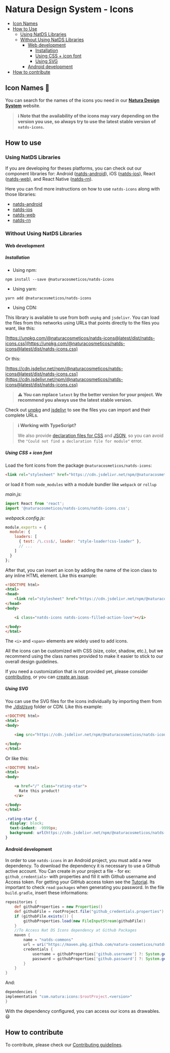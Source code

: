 # Natura Design System - Icons

- [Icon Names](#icon-names-)
- [How to Use](#how-to-use)
    - [Using NatDS Libraries](#using-natds-libraries) 
    - [Without Using NatDS Libraries](#without-using-natds-libraries)
        - [Web development](#web-development)
            - [Installation](#installation)
            - [Using CSS + icon font](#using-css--icon-font)
            - [Using SVG](#using-svg)
        - [Android development](#android-development)
- [How to contribute](#how-to-contribute)

## Icon Names 📌

You can search for the names of the icons you need in our **[Natura Design System](https://natds.natura.design/icon-library)** website.

> **ℹ️ Note that the availability of the icons may vary depending on the version you use, so always try to use the latest stable version of `natds-icons`.**

## How to use

### Using NatDS Libraries

If you are developing for theses platforms, you can check out our component libraries for: Android ([natds-android](https://github.com/natura-cosmeticos/natds-android/)), iOS ([natds-ios](https://github.com/natura-cosmeticos/natds-ios/)), React ([natds-web](https://github.com/natura-cosmeticos/natds-js/tree/main/packages/web/)), and React Native ([natds-rn](https://github.com/natura-cosmeticos/natds-rn/)).

Here you can find more instructions on how to use `natds-icons` along with those libraries:

- [natds-android](https://github.com/natura-cosmeticos/natds-android/tree/master/doc/icon-token.md)
- [natds-ios](https://github.com/natura-cosmeticos/natds-ios/blob/master/docs/using-icons.md)
- [natds-web](https://github.com/natura-cosmeticos/natds-js/tree/main/packages/web/docs/icons.md/)
- [natds-rn](https://github.com/natura-cosmeticos/natds-rn/tree/master/docs/Icons.md)


### Without Using NatDS Libraries

#### Web development

##### Installation

- Using npm:

```powershell-interactive
npm install --save @naturacosmeticos/natds-icons
```
- Using yarn:

```powershell-interactive
yarn add @naturacosmeticos/natds-icons
```

- Using CDN:

This library is available to use from both `unpkg` and `jsdelivr`. You can load the files from this networks using URLs that points directly to the files you want, like this:

[https://unpkg.com/@naturacosmeticos/natds-icons@latest/dist/natds-icons.css](https://unpkg.com/@naturacosmeticos/natds-icons@latest/dist/natds-icons.css)

Or this:

[https://cdn.jsdelivr.net/npm/@naturacosmeticos/natds-icons@latest/dist/natds-icons.css](https://cdn.jsdelivr.net/npm/@naturacosmeticos/natds-icons@latest/dist/natds-icons.css)

  >**⚠️ You can replace `latest` by the better version for your project. We recommend you always use the latest stable version.**

Check out [unpkg](https://unpkg.com/browse/@naturacosmeticos/natds-icons@latest/dist/) and [jsdelivr](https://cdn.jsdelivr.net/npm/@naturacosmeticos/natds-icons@latest/dist/) to see the files you can import and their complete URLs.


> **ℹ️ Working with TypeScript?**
>
> We also provide [declaration files for CSS](https://github.com/natura-cosmeticos/natds-commons/blob/master/packages/natds-icons/dist/natds-icons.css.d.ts) and [JSON](https://github.com/natura-cosmeticos/natds-commons/blob/master/packages/natds-icons/dist/natds-icons.json.d.ts), so you can avoid the `"Could not find a declaration file for module"` error.


##### Using CSS + icon font

Load the font icons from the package `@naturacosmeticos/natds-icons`:

```html
<link rel="stylesheet" href="https://cdn.jsdelivr.net/npm/@naturacosmeticos/natds-icons@latest/dist/natds-icons.css">
```

or load it from `node_modules` with a module bundler like `webpack` or `rollup`

*main.js:*
```javascript
import React from 'react';
import '@naturacosmeticos/natds-icons/natds-icons.css';
```

*webpack.config.js:*
```javascript
module.exports = {
  module: {
    loaders: [
      { test: /\.css$/, loader: "style-loader!css-loader" },
      // ...
    ]
  }
};
```

After that, you can insert an icon by adding the name of the icon class to any inline HTML element. Like this example:

```html
<!DOCTYPE html>
<html>
<head>
    <link rel="stylesheet" href="https://cdn.jsdelivr.net/npm/@naturacosmeticos/natds-icons@latest/dist/natds-icons.css">
</head>
<body>

    <i class="natds-icons natds-icons-filled-action-love"></i>

</body>
</html>
```

The `<i>` and `<span>` elements are widely used to add icons.

All the icons can be customized with CSS (size, color, shadow, etc.), but we recommend using the class names provided to make it easier to stick to our overall design guidelines.

If you need a customization that is not provided yet, please consider [contributing](./CONTRIBUTING.md), or you can [create an issue](https://github.com/natura-cosmeticos/natds-commons/issues/new/choose).


##### Using SVG

You can use the SVG files for the icons individually by importing them from the [./dist/svg](./dist/svg) folder or CDN. Like this example:

```html
<!DOCTYPE html>
<html>
<body>

    <img src="https://cdn.jsdelivr.net/npm/@naturacosmeticos/natds-icons@1.0.3/dist/svg/filled-action-rating.svg" alt="star icon">

</body>
</html>
```

Or like this:

```html
<!DOCTYPE html>
<html>
<body>

    <a href="/" class="rating-star">
      Rate this product!
    </a>

</body>
</html>
```

```css
.rating-star {
  display: block;
  text-indent: -9999px;
  background: url(https://cdn.jsdelivr.net/npm/@naturacosmeticos/natds-icons@1.0.3/dist/svg/filled-action-rating.svg);
}
```

#### Android development

In order to use `natds-icons` in an Android project, you must add a new dependency.
To download the dependency it is necessary to use a Github active account. You Can create in your project a file - for ex: `github_credentials`- with properties and fill it with Github username and Access token. For getting your GitHub access token see the [Tutorial](https://docs.github.com/en/free-pro-team@latest/github/authenticating-to-github/creating-a-personal-access-token). Its important to check `read:packages` when generating you password. In the file `build.gradle`, insert these informations:

```gradle
repositories {
    def githubProperties = new Properties()
    def githubFile = rootProject.file("github_credentials.properties")
    if (githubFile.exists()) {
        githubProperties.load(new FileInputStream(githubFile))
    }
    //To Access Nat DS Icons dependency at Github Packages
    maven {
        name = "natds-commons"
        url = uri("https://maven.pkg.github.com/natura-cosmeticos/natds-commons")
        credentials {
            username = githubProperties['github.username'] ?: System.getenv("GITHUB_USERNAME")
            password = githubProperties['github.password'] ?: System.getenv("GITHUB_API_KEY")
        }
    }
}
```
And:

```gradle
dependencies {
implementation "com.natura:icons:$rootProject.<version>"
}
```

With the dependency configured, you can access our icons as drawables. 😃


## How to contribute

To contribute, please check our [Contributing guidelines](./CONTRIBUTING.md).
